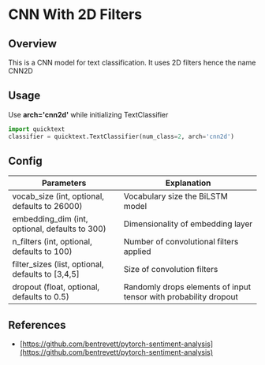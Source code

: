 # CNN With 2D Filters

## Overview

This is a CNN model for text classification. It uses 2D filters hence the name CNN2D

## Usage

Use __arch='cnn2d'__ while initializing TextClassifier

```python
import quicktext
classifier = quicktext.TextClassifier(num_class=2, arch='cnn2d')
```

## Config

| Parameters                                        | Explanation                                                      |
|---------------------------------------------------|------------------------------------------------------------------|
| vocab_size (int, optional, defaults to 26000)     | Vocabulary size the BiLSTM model                                 |
| embedding_dim (int, optional, defaults to 300)    | Dimensionality of embedding layer                                |
| n_filters (int, optional, defaults to 100)        | Number of convolutional filters applied                          |
| filter_sizes (list, optional, defaults to [3,4,5] | Size of convolution filters                                      |
| dropout (float, optional, defaults to 0.5)        | Randomly drops elements of input tensor with probability dropout |

## References
- [https://github.com/bentrevett/pytorch-sentiment-analysis](https://github.com/bentrevett/pytorch-sentiment-analysis)
